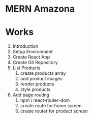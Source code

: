 # MERN Amazona 

# Works

1. Introduction
2. Setup Environment
3. Create React App
4. Create Git Repository 
5. List Products
   1. create products array
   2. add product images
   3. render products
   4. style products
6. Add page routing
   1. npm i react-router-dom
   2. create route for home screen
   3. create router for product screen